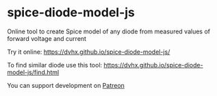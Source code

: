 # spice-diode-model-js
Online tool to create Spice model of any diode from measured values of forward voltage and current

Try it online: https://dvhx.github.io/spice-diode-model-js/

To find similar diode use this tool: https://dvhx.github.io/spice-diode-model-js/find.html

You can support development on [Patreon](https://www.patreon.com/DusanHalicky)
